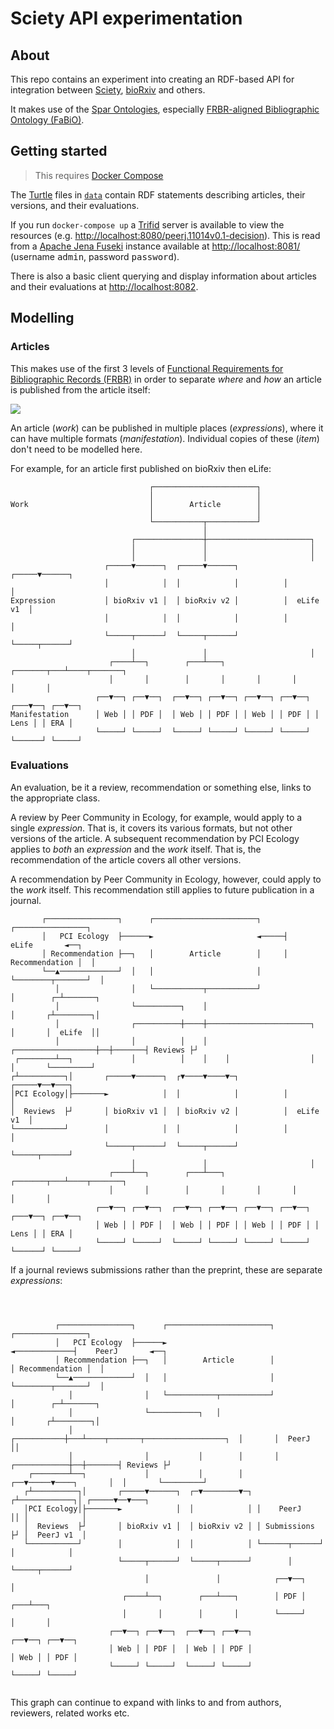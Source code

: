 # Sciety API experimentation

## About

This repo contains an experiment into creating an RDF-based API for integration between [Sciety], [bioRxiv] and others.

It makes use of the [Spar Ontologies], especially [FRBR-aligned Bibliographic Ontology (FaBiO)](FaBiO).

## Getting started

> This requires [Docker Compose]

The [Turtle] files in [`data`](./data) contain RDF statements describing articles, their versions, and their evaluations.

If you run `docker-compose up` a [Trifid] server is available to view the resources (e.g. <http://localhost:8080/peerj.11014v0.1-decision>). This is read from a [Apache Jena Fuseki] instance available at <http://localhost:8081/> (username <kbd>admin</kbd>, password <kbd>password</kbd>).

There is also a basic client querying and display information about articles and their evaluations at <http://localhost:8082>.

## Modelling

### Articles

This makes use of the first 3 levels of [Functional Requirements for Bibliographic Records (FRBR)](FRBR) in order to separate _where_ and _how_ an article is published from the article itself:

![][FRBR Diagram]

An article (_work_) can be published in multiple places (_expressions_), where it can have multiple formats (_manifestation_). Individual copies of these (_item_) don't need to be modelled here.

For example, for an article first published on bioRxiv then eLife:

```text
                               ┌───────────────────────┐
                               │                       │
Work                           │        Article        │
                               │                       │
                               └───────────┬───────────┘
                                           │
                           ┌───────────────┼───────────────────────┐
                           │               │                       │
                           │               │                       │
                     ┌─────▼──────┐  ┌─────▼──────┐          ┌─────▼──────┐
                     │            │  │            │          │            │
Expression           │ bioRxiv v1 │  │ bioRxiv v2 │          │  eLife v1  │
                     │            │  │            │          │            │
                     └─────┬──────┘  └─────┬──────┘          └─────┬──────┘
                           │               │                       │
                      ┌────┴──┐        ┌───┴───┐       ┌───────┬───┴────┬───────┐
                      │       │        │       │       │       │        │       │
                   ┌──▼──┐ ┌──▼──┐  ┌──▼──┐ ┌──▼──┐ ┌──▼──┐ ┌──▼──┐ ┌───▼──┐ ┌──▼──┐
Manifestation      │ Web │ │ PDF │  │ Web │ │ PDF │ │ Web │ │ PDF │ │ Lens │ │ ERA │
                   └─────┘ └─────┘  └─────┘ └─────┘ └─────┘ └─────┘ └──────┘ └─────┘
```

### Evaluations

An evaluation, be it a review, recommendation or something else, links to the appropriate class.

A review by Peer Community in Ecology, for example, would apply to a single _expression_. That is, it covers its various formats, but not other versions of the article. A subsequent recommendation by PCI Ecology applies to _both_ an _expression_ and the _work_ itself. That is, the recommendation of the article covers all other versions.

A recommendation by Peer Community in Ecology, however, could apply to the _work_ itself. This recommendation still applies to future publication in a journal.

```text
       ┌────────────────┐      ┌───────────────────────┐     ┌────────────────┐
       │   PCI Ecology  ├──────►                       ◄─────┤    eLife       ◄──┐
       │ Recommendation ├──┐   │        Article        │     │ Recommendation │  │
       └──▲─────────────┘  │   │                       │     └────────┬───────┘  │
          │                │   └───────────┬───────────┘              │        ┌─┴───────┐
          │                └──────────┐    │                          │       ┌┴────────┐│
          │                ┌──────────┼────┼───────────────────────┐  │       │  eLife  ││
          │                │          │    │    ┌──────────────────┼──┼───────┤ Reviews ├┘
 ┌────────┴──┐             │          │    │    │                  │  │       └─────────┘
┌┴──────────┐│       ┌─────▼──────┐  ┌▼────▼────▼─┐          ┌─────▼──▼───┐
│PCI Ecology│├───────►            │  │            │          │            │
│  Reviews  ├┘       │ bioRxiv v1 │  │ bioRxiv v2 │          │  eLife v1  │
└───────────┘        │            │  │            │          │            │
                     └─────┬──────┘  └─────┬──────┘          └─────┬──────┘
                           │               │                       │
                      ┌────┴──┐        ┌───┴───┐       ┌───────┬───┴────┬───────┐
                      │       │        │       │       │       │        │       │
                   ┌──▼──┐ ┌──▼──┐  ┌──▼──┐ ┌──▼──┐ ┌──▼──┐ ┌──▼──┐ ┌───▼──┐ ┌──▼──┐
                   │ Web │ │ PDF │  │ Web │ │ PDF │ │ Web │ │ PDF │ │ Lens │ │ ERA │
                   └─────┘ └─────┘  └─────┘ └─────┘ └─────┘ └─────┘ └──────┘ └─────┘
```

If a journal reviews submissions rather than the preprint, these are separate _expressions_:

```text



          ┌────────────────┐      ┌───────────────────────┐             ┌────────────────┐
          │   PCI Ecology  ├──────►                       ◄─────────────┤    PeerJ       ◄──┐
          │ Recommendation ├──┐   │        Article        │             │ Recommendation │  │
          └──▲─────────────┘  │   │                       │             └────────┬───────┘  │
             │                │   └───────────┬───────────┘                      │        ┌─┴───────┐
             │                └───────────┐   │                                  │       ┌┴────────┐│
             │                ┌───────────┼───┴────┬───────┬──────────────────┐  │       │  PeerJ  ││
             │                │           │        │       │     ┌────────────┼──┼───────┤ Reviews ├┘
    ┌────────┴──┐             │           │        │    ┌──▼─────▼────┐       │  │       └─────────┘
   ┌┴──────────┐│       ┌─────▼──────┐  ┌─▼────────▼─┐ ┌┴────────────┐│ ┌─────▼──▼───┐
   │PCI Ecology│├───────►            │  │            │ │    PeerJ    ││ │            │
   │  Reviews  ├┘       │ bioRxiv v1 │  │ bioRxiv v2 │ │ Submissions ├┘ │  PeerJ v1  │
   └───────────┘        │            │  │            │ └──────┬──────┘  │            │
                        └─────┬──────┘  └─────┬──────┘        │         └─────┬──────┘
                              │               │            ┌──▼──┐            │
                         ┌────┴──┐        ┌───┴───┐        │ PDF │        ┌───┴───┐
                         │       │        │       │        └─────┘        │       │
                      ┌──▼──┐ ┌──▼──┐  ┌──▼──┐ ┌──▼──┐                 ┌──▼──┐ ┌──▼──┐
                      │ Web │ │ PDF │  │ Web │ │ PDF │                 │ Web │ │ PDF │
                      └─────┘ └─────┘  └─────┘ └─────┘                 └─────┘ └─────┘


```

This graph can continue to expand with links to and from authors, reviewers, related works etc.

[Apache Jena Fuseki]: https://jena.apache.org/documentation/fuseki2/
[bioRxiv]: https://www.biorxiv.org/
[Docker Compose]: https://docs.docker.com/compose/
[FaBiO]: http://www.sparontologies.net/ontologies/fabio
[FRBR]: https://en.wikipedia.org/wiki/Functional_Requirements_for_Bibliographic_Records
[FRBR Diagram]: https://upload.wikimedia.org/wikipedia/commons/8/80/FRBR-Group-1-entities-and-basic-relations.svg
[Sciety]: https://sciety.org/
[Spar Ontologies]: http://www.sparontologies.net/
[Trifid]: https://zazuko.com/products/trifid/
[Turtle]: https://www.w3.org/TR/turtle/
